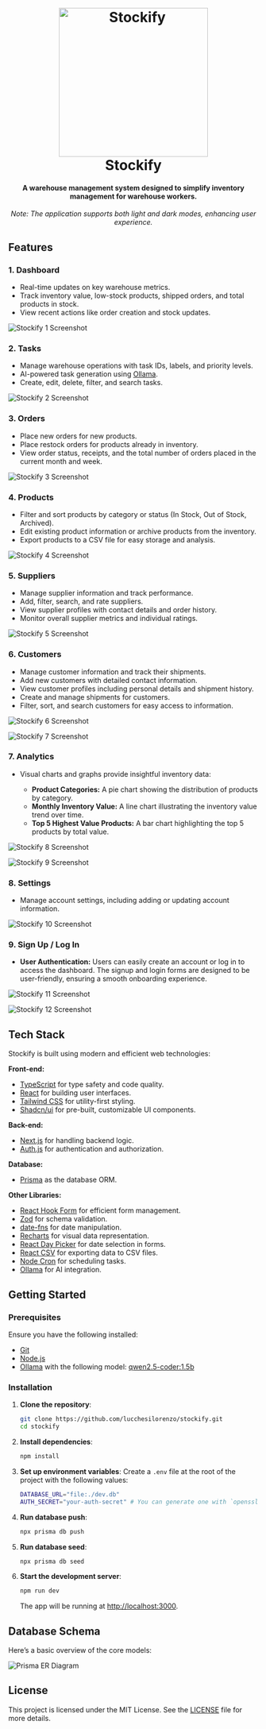 <h1 align="center">
  <br />
  <img src="screenshots/stockify-logo.png" alt="Stockify" width="300" />
  <br />
  Stockify
  <br />
</h1>

<h4 align="center">A warehouse management system designed to simplify inventory management for warehouse workers.</h4>

<p align="center"><em>Note: The application supports both light and dark modes, enhancing user experience.</em></p>

## Features

### 1. **Dashboard**

- Real-time updates on key warehouse metrics.
- Track inventory value, low-stock products, shipped orders, and total products in stock.
- View recent actions like order creation and stock updates.

![Stockify 1 Screenshot](screenshots/stockify-1.png)

### 2. **Tasks**

- Manage warehouse operations with task IDs, labels, and priority levels.
- AI-powered task generation using [Ollama](https://github.com/ollama/ollama-js).
- Create, edit, delete, filter, and search tasks.

![Stockify 2 Screenshot](screenshots/stockify-2.png)

### 3. **Orders**

- Place new orders for new products.
- Place restock orders for products already in inventory.
- View order status, receipts, and the total number of orders placed in the current month and week.

![Stockify 3 Screenshot](screenshots/stockify-3.png)

### 4. **Products**

- Filter and sort products by category or status (In Stock, Out of Stock, Archived).
- Edit existing product information or archive products from the inventory.
- Export products to a CSV file for easy storage and analysis.

![Stockify 4 Screenshot](screenshots/stockify-4.png)

### 5. **Suppliers**

- Manage supplier information and track performance.
- Add, filter, search, and rate suppliers.
- View supplier profiles with contact details and order history.
- Monitor overall supplier metrics and individual ratings.

![Stockify 5 Screenshot](screenshots/stockify-5.png)

### 6. **Customers**

- Manage customer information and track their shipments.
- Add new customers with detailed contact information.
- View customer profiles including personal details and shipment history.
- Create and manage shipments for customers.
- Filter, sort, and search customers for easy access to information.

![Stockify 6 Screenshot](screenshots/stockify-6.png)

![Stockify 7 Screenshot](screenshots/stockify-7.png)

### 7. **Analytics**

- Visual charts and graphs provide insightful inventory data:

  - **Product Categories:** A pie chart showing the distribution of products by category.
  - **Monthly Inventory Value:** A line chart illustrating the inventory value trend over time.
  - **Top 5 Highest Value Products:** A bar chart highlighting the top 5 products by total value.

![Stockify 8 Screenshot](screenshots/stockify-8.png)

![Stockify 9 Screenshot](screenshots/stockify-9.png)

### 8. **Settings**

- Manage account settings, including adding or updating account information.

![Stockify 10 Screenshot](screenshots/stockify-10.png)

### 9. **Sign Up / Log In**

- **User Authentication:** Users can easily create an account or log in to access the dashboard. The signup and login forms are designed to be user-friendly, ensuring a smooth onboarding experience.

![Stockify 11 Screenshot](screenshots/stockify-11.png)

![Stockify 12 Screenshot](screenshots/stockify-12.png)

## Tech Stack

Stockify is built using modern and efficient web technologies:

**Front-end:**

- [TypeScript](https://www.typescriptlang.org/) for type safety and code quality.
- [React](https://reactjs.org/) for building user interfaces.
- [Tailwind CSS](https://tailwindcss.com/) for utility-first styling.
- [Shadcn/ui](https://ui.shadcn.com/) for pre-built, customizable UI components.

**Back-end:**

- [Next.js](https://nextjs.org/) for handling backend logic.
- [Auth.js](https://authjs.dev/) for authentication and authorization.

**Database:**

- [Prisma](https://www.prisma.io/) as the database ORM.

**Other Libraries:**

- [React Hook Form](https://react-hook-form.com/) for efficient form management.
- [Zod](https://zod.dev/) for schema validation.
- [date-fns](https://date-fns.org/) for date manipulation.
- [Recharts](https://recharts.org/en-US/) for visual data representation.
- [React Day Picker](https://react-day-picker.js.org/) for date selection in forms.
- [React CSV](https://github.com/react-csv/react-csv) for exporting data to CSV files.
- [Node Cron](https://github.com/merencia/node-cron) for scheduling tasks.
- [Ollama](https://github.com/ollama/ollama-js) for AI integration.

## Getting Started

### Prerequisites

Ensure you have the following installed:

- [Git](https://git-scm.com/)
- [Node.js](https://nodejs.org/en/)
- [Ollama](https://ollama.com/download) with the following model: [qwen2.5-coder:1.5b](https://ollama.com/library/qwen2.5-coder:1.5b)

### Installation

1. **Clone the repository**:

   ```bash
   git clone https://github.com/lucchesilorenzo/stockify.git
   cd stockify
   ```

2. **Install dependencies**:

   ```bash
   npm install
   ```

3. **Set up environment variables**:
   Create a `.env` file at the root of the project with the following values:

   ```bash
   DATABASE_URL="file:./dev.db"
   AUTH_SECRET="your-auth-secret" # You can generate one with `openssl rand -base64 32`
   ```

4. **Run database push**:

   ```bash
   npx prisma db push
   ```

5. **Run database seed**:

   ```bash
   npx prisma db seed
   ```

6. **Start the development server**:
   ```bash
   npm run dev
   ```
   The app will be running at [http://localhost:3000](http://localhost:3000).

## Database Schema

Here’s a basic overview of the core models:

![Prisma ER Diagram](./screenshots/database-schema.svg)

## License

This project is licensed under the MIT License. See the [LICENSE](./LICENSE) file for more details.
